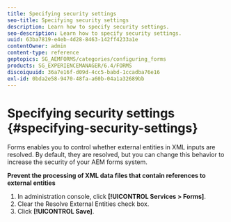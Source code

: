 ```yaml
---
title: Specifying security settings
seo-title: Specifying security settings
description: Learn how to specify security settings.
seo-description: Learn how to specify security settings.
uuid: 63ba7819-e4eb-4d28-8463-142ff4233a1e
contentOwner: admin
content-type: reference
geptopics: SG_AEMFORMS/categories/configuring_forms
products: SG_EXPERIENCEMANAGER/6.4/FORMS
discoiquuid: 36a7e16f-d09d-4cc5-babd-1ccadba76e16
exl-id: 0bda2e58-9470-48fa-a60b-04a1a32689bb
---
```

# Specifying security settings {#specifying-security-settings}

Forms enables you to control whether external entities in XML inputs are resolved. By default, they are resolved, but you can change this behavior to increase the security of your AEM forms system.

**Prevent the processing of XML data files that contain references to external entities**

1. In administration console, click **[!UICONTROL Services > Forms]**.
1. Clear the Resolve External Entities check box.
1. Click **[!UICONTROL Save]**.
